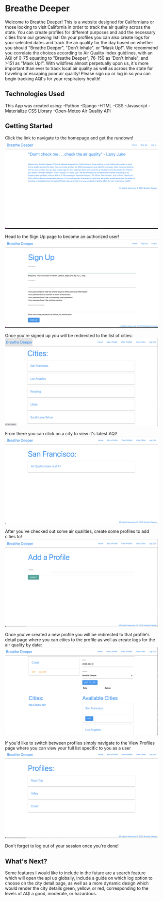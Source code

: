 # Breathe Deeper

Welcome to Breathe Deeper! This is a website designed for Californians or those looking to visit California in order to track the air quality across the state. You can create profiles for different purposes and add the necessary cities from our growing list! On your profiles you can also create logs for your selected dates and track the air quality for the day based on whether you should "Breathe Deeper", "Don't Inhale", or "Mask Up!". We recommend you correlate the choices according to Air Quality Index guidlines, with an AQI of 0-75 equating to "Breathe Deeper", 76-150 as 'Don't Inhale", and >151 as "Mask Up!". With wildfires almost perpetually upon us, it's more important than ever to track local air quality as well as across the state for traveling or escaping poor air quality! Please sign up or log in so you can begin tracking AQI's for your respiratory health!

## Technologies Used
This App was created using:
-Python
-Django
-HTML
-CSS
-Javascript
-Materialize CSS Library
-Open-Meteo Air Quality API

## Getting Started

Click the link to navigate to the homepage and get the rundown!
![home](./screenshots/home.png)


Head to the Sign Up page to become an authorized user!
![signup](./screenshots/signup.png)


Once you're signed up you will be redirected to the list of cities:
![cities](./screenshots/cities.png)


From there you can click on a city to view it's latest AQI!
![citydetail](./screenshots/citydetail.png)

After you've checked out some air qualities, create some profiles to add cities to!
![addprofile](./screenshots/addprofile.png)

Once you've created a new profile you will be redirected to that profile's detail page where you can cities to the profile as well as create logs for the air quality by date:
![profile](./screenshots/profile.png)

If you'd like to switch between profiles simply navigate to the View Profiles page where you can view your full list specific to you as a user
![profileindex](./screenshots/profileindex.png)


Don't forget to log out of your session once you're done!


## What's Next?
Some features I would like to include in the future are a search feature which will open the api up globally, include a guide on which log option to choose on the city detail page, as well as a more dynamic design which would render the city details green, yellow, or red, corresponding to the levels of AQI a good, moderate, or hazardous. 